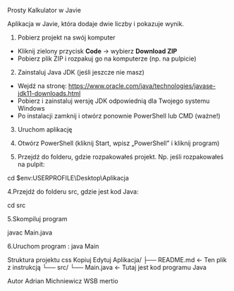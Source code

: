 Prosty Kalkulator w Javie

  Aplikacja w Javie, która dodaje dwie liczby i pokazuje wynik.



 1. Pobierz projekt na swój komputer

- Kliknij zielony przycisk **Code** -> wybierz **Download ZIP**
- Pobierz plik ZIP i rozpakuj go na komputerze (np. na pulpicie)



 2. Zainstaluj Java JDK (jeśli jeszcze nie masz)

- Wejdź na stronę: https://www.oracle.com/java/technologies/javase-jdk11-downloads.html
- Pobierz i zainstaluj wersję JDK odpowiednią dla Twojego systemu Windows
- Po instalacji zamknij i otwórz ponownie PowerShell lub CMD (ważne!)



 3. Uruchom aplikację

1. Otwórz PowerShell (kliknij Start, wpisz „PowerShell” i kliknij program)
2. Przejdź do folderu, gdzie rozpakowałeś projekt. Np. jeśli rozpakowałeś na pulpit:

cd $env:USERPROFILE\Desktop\Aplikacja


4.Przejdź do folderu src, gdzie jest kod Java:

cd src

5.Skompiluj program

javac Main.java

6.Uruchom program :
java Main



Struktura projektu
css
Kopiuj
Edytuj
Aplikacja/
├── README.md         <- Ten plik z instrukcją
└── src/
    └── Main.java     <- Tutaj jest kod programu Java




Autor
Adrian Michniewicz
WSB mertio

